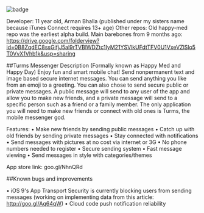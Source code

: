 ![badge](https://img.shields.io/travis/joyent/node/v0.6.svg)

Developer: 11 year old, Arman Bhalla (published under my sisters name because iTunes Connect requires 13+ age)
Other repos: Old happy-med repo was the earliest alpha build. Main barebones from 9 months ago: https://drive.google.com/folderview?id=0B8ZqdEC8ssGifjJ5al9rTVBlWDZtc1IyM21YSVlkUFdtTFV0U1VxeVZlSlo5T0VvX1Vhb1k&usp=sharing

##Turms Messenger Description (Formally known as Happy Med and Happy Day)
Enjoy fun and smart mobile chat! Send nonpermanent text and image based secure internet messages. You can send anything you like from an emoji to a greeting. You can also chose to send secure public or private messages. A public message will send to any user of the app and allow you to make new friends, and a private message will send to a specific person such as a friend or a family member. The only application you will need to make new friends or connect with old ones is Turms, the mobile messenger god.

Features: • Make new friends by sending public messages • Catch up with old friends by sending private messages • Stay connected with notifications • Send messages with pictures at no cost via internet or 3G • No phone numbers needed to register • Secure sending system • Fast message viewing • Send messages in style with categories/themes

App store link: goo.gl/NhnQRd

##Known bugs and improvements

• iOS 9's App Transport Security is currently blocking users from sending messages (working on implementing data from this article: http://goo.gl/Aq64qW) • Cloud code push notification reliability
